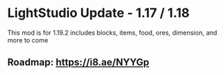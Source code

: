 # LightStudio Update - 1.17 / 1.18
This mod is for 1.19.2 includes blocks, items, food, ores, dimension, and more to come 

## Roadmap: https://i8.ae/NYYGp
